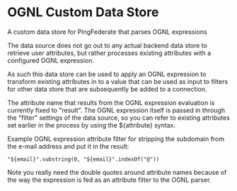 # OGNL Custom Data Store

A custom data store for PingFederate that parses OGNL expressions

The data source does not go out to any actual backend data store to retrieve
user attributes, but rather processes existing attributes with a configured
OGNL expression.

As such this data store can be used to apply an OGNL expression to
transform existing attributes in to a value that can be used as input
to filters for other data store that are subsequently be added to
a connection.

The attribute name that results from the OGNL expression evaluation is
currently fixed to "result". The OGNL expression itself is passed in
through the "filter" settings of the data source, so you can refer to
existing attributes set earlier in the process by using the ${attribute}
syntax.

Example OGNL expression attribute filter for stripping the subdomain from
the e-mail address and put it in the result:

    "${email}".substring(0, "${email}".indexOf("@"))

Note you really need the double quotes around attribute names because of the 
way the expression is fed as an attribute filter to the OGNL parser.